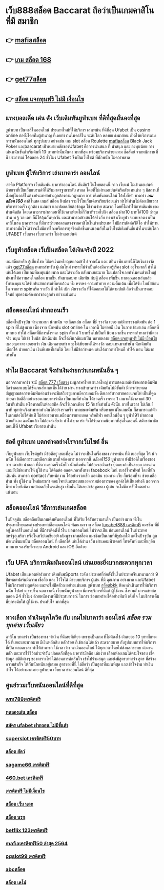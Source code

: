 # เว็บ888สล็อต  Baccarat  ถือว่าเป็นเกมคาสิโน ที่มี  สมาชิก 

## 👉 [mafiaสล็อต](https://www.ufaeat.com/register/)
## 👉 [เกม สล็อต 168](https://www.ufaeat.com/ufabet-master-login/)
## 👉 [get77สล็อต](https://www.ufaeat.com/credit-free-50/)
## 👉 [สล็อต แจกทุนฟรี ไม่มี เงื่อนไข](https://www.ufaeat.com/register/)

## แทงบอลเด็ด เด่น ดัง เว็บเดิมพันยูฟ่าเบท ที่ดีที่สุดมั่นคงที่สุด

 ยูฟ่าเบท  เป็นคาสิโนออนไลน์ ประเภทใหม่ที่ให้บริการ เล่นพนัน ที่ดีที่สุด Ufabet เป็น casino online   ก่อตั้งโดยทีมผู้ชำนาญ ที่เคยทำงานในคาสิโน ระดับโลก หลายแห่งมาก่อน เปิดให้บริการเกม การพนันออนไลน์ ทุกรูปแบบ อย่างเช่น เกม slot สล็อต Roulette [mafiaสล็อต](https://www.ufaeat.com/ufabet-master-login/) Black Jack  Poker และฺbarcarat  เป้าหมายหลักของUfabet  คือการนำเสนอ ที่ น่าสนุก และ ลงทุนน้อย  การเล่นพนันขั้นต่ำเริ่มต้นที่ 10 บาทเท่านั้นมั่นคง มากที่สุด พร้อมบริการด้วยความ ซื่อสัตย์  จากพนักงานที่มี ประการณ์ ได้ตลอด 24 ชั่วโมง Ufabet  จึงเป็นเว็บไซต์ ที่นักพนัก  ไม่ควรพลาด

##  ยูฟ่าเบท  ผู้ให้บริการ เล่นบาคาร่า ออนไลน์

เราคือ Platform เว็บเดิมพัน บาคาร่าออนไลน์ อันดับ1 ในไทยตอนนี้ จาก เว็บแม่  ไม่ผ่านเอเย่นต์ ด้วยเราที่เป็นเว็บแบรนด์ที่ได้รับมาตรฐานระดับ สากล โดยที่ไม่ผ่านเอเย่นต์หรือตัวแทนต่าง ๆ มีสถานที่ตั้งอยู่ในคาสิโนต่างประเทศอย่างถูกต้องตามกฏหมาย การ  เดิมพันออนไลน์ ได้ทั้งกีฬา บาคาร่า ***เกม สล็อต 168*** คาสิโนสด เกมส์ สล็อต ยิงปลา  รวมไว้ในเว็บเดียวเรียบร้อยแล้ว ทำให้ท่านไม่ต้องเสียเวลา บริการรวดเร็ว ถูกต้อง แม่นยำ และปลอดภัยต่อข้อมูล ใช้งานง่าย สะดวก โดยที่ไม่ทำให้การเดิมพันของท่านติดขัด โดยเฉพาะการฝากถอนที่ใช้เวลาเพียงไม่กี่วินาทีรวมไปถึง สล็อต ฝาก10 บาทได้100 ล่าสุด ผ่าน ท รู้ วอ เลท ก็มีให้ลุ้นกันทุกวัน และสามารถเข้าเล่นได้จริงกับ  ทางเข้าเว็บยูฟ่า  ระบบของเราเป็น คาสิโนสด บาคาร่าสด ที่มีการถ่ายทอดสดตรงจากคาสิโนในต่างประเทศ ไม่มีการตัดต่อวีดีโอ ทำให้ท่านสามารถมั่นใจได้ว่าจะไม่มีการโกงหรือการทุจริตเกิดขึ้นแน่นอนกับในเว็บไซต์เดิมพันชั้นนำในระดับโลก UFABET เว็บตรง เว็บบาคาร่า ไม่ผ่านเอเย่นต์


## เว็บยูฟ่าสล็อต  เว็บปั่นสล็อต ได้เงินจริงปี 2022

 เกมสล็อตหรือ ตู้เสี่ยงโชค ใช้แค่เงินเหรียญหยอดเข้าไป จากนั้น แตะ   สปิน  เพียงเท่านี้ก็ได้เงินรางวัล แล้ว [get77สล็อต](https://www.ufaeat.com/register/) เหมาะสำหรับ ผู้เล่นใหม่  เพราะไม่จำเป็นต้องมีความรู้เรื่อง slot อะไรมากก็ ทำได้ เล่นได้เลย เป็นเกมที่ลงทุนน้อยมาก และได้รางวัล กลับมาเยอะมาก ไม่แปลกใจเลยทำไมคนส่วนใหญ่หันมาให้ความสนใจสล็อต มากขึ้น หันมาชอบมา เดิมพัน กับตู้ สล็อต เพิ่มขึ้น หากคุณลองเล่นแล้วรับรองคุณจะได้รับประสบการณ์ที่ครบถ้วน ทั้ง หรรษา ความท้าทาย ความตื่นเต้น เมื่อได้รับ โบนัสก้อนโต จากการ  spinหรือ รางวัล  ก็ ทำได้  เบิก เงินรางวัล ที่ได้ออกมาใช้ได้ตามปกติ ถือว่าเป็นการตอบโจทย์ ทุกความต้องการของลูกค้า อย่างแน่นอน 


## สล็อตออนไลน์  ฝากถอนเร็ว 

 สล็อตในปัจจุบัน   จำนวนมาก นักพนัน จะเลือกเล่น สล็อต ที่มี รางวัล เยอะ แต่มีการวางเดิมพัน ต่อ 1  spin ที่ไม่สูงมาก เนื่องจาก นักพนัน  slot online ใน เวลานี้ ไม่ค่อยมี เงิน  ในการเข้ามาเล่น สล็อตที่มากพอ ทำให้ สล็อตที่มีการตั้งราคา  spin ตั้งแต่ 1 บาทขึ้นไปเป็นที่ นิยม มากขึ้น เพราะถ้าหากว่ามีดวงจริง หมุน ไปเข้า โบนัส นักเดิมพัน ก็จะได้เงินกลับมาเป็น หลายหลาย [สล็อต แจกทุนฟรี ไม่มี เงื่อนไข](https://www.ufaeat.com/) เผลอๆอาจจะ เยอะกว่า  เงิน เดิมหลายเท่า และไม่เพียงแต่ได้รางวัล ตอบแทนมาเท่านั้น นักเดิมพัน  เลือกได้  นำออกเงิน เงินพิเศษที่เล่นได้ โดย ไม่มีข้อกำหนด  เล่นได้มากเท่าไหนก็ ทำได้ ถอน ได้มากเท่านั้น


## ทำไม  Baccarat  จึงทำเงินง่ายกว่าเกมพนันอื่น ๆ 

นอกจากบาคาร่า จะมี [สล็อต 777 เว็บตรง](https://www.ufaeat.com/)  เมนูภาษาไทย  ขนาดใหญ่ การแสดงผลลัพธ์ของการเดิมพันถือว่าออกแบบได้ชัดเจนสังเกตเห็นได้ง่าย ผ่าน ทางเข้าบาคาร่า เดิมพันไม่มีขั้นต่ำ  มีการถ่ายทอดสัญญาณสดการเดิมพันค่อนข้างจะมีเสถียรสูงภาพมีความคมชัด ดีลเลอร์สาวสวยคอยแจกไพ่ เป็นที่ดูดสายตา ข้อดีอีกอย่างของเกมบาคาร่าคือ เป็นเกมที่ทำเงิน  ได้รวดเร็ว เพราะ 1 เกมจะใช้เวลาแต่ 30 วินาทีเท่านั้น หรือหากเป็นห้องสปีด ก็จะใช้เวลาเพียง 15  วินาที่เท่านั้น ดังนั้น  ภายในเวลา ไม่เกิน 1 นาที ทุกท่านจึงสามารถทำเงินได้อย่างรวดเร็ว หากชนะเดิมพัน หรือหากแพ้ในเกมนั้น ก็สามารถแก้ตัวในเกมต่อไปได้ทันที ไม่ต้องรอนานเหมือนการแทงบอล หรือกีฬา ออนไลน์อื่น ๆ ยูฟ่า191 ฝากถอนด้วยตัวเอง ฉะนั้นแล้ว ไม่ต้องสงสัยว่า ทำไม่ บาคาร่า จึงได้รับความนิยมากที่สุดในตอนนี้ สมัครสมาชิกตอนนี้ที่ Ufabet  เว็บตรงเท่านั้น


## ข้อดี ยูฟ่าเบท แตกต่างอย่างไรจากเว็บไซต์ อื่น

 เว็บยูฟ่าเบท เว็บไซต์ยูฟ่า มีข้อดีอยู่ เยอะที่สุด ไม่ว่าจะเป็นในเรื่องของ การพนัน ที่มี  เยอะที่สุด ให้ นักพนัน ได้เลือกสรรและเลือกเล่นตามใจต้องการ นอกจากนี้ *สล็อต1150*  ยูฟ่าเบท ยังมีข้อดีในเรื่องของการ เอาเข้า  นำออก ที่มีความรวดเร็วฉับไว นักเดิมพัน ไม่ต้องรอเงินเข้า บุ๊คแบงก์ เป็นระยะเวลานาน แถมยังมีช่องทางให้ ผู้ใช้งาน  ได้ติดต่อ  ตลอดเวลาทั้งทาง facebook ไลน์ เบอร์โทรศัพท์ โดยที่นักเดิมพัน สามารถ contact  กับพนักงาน ได้อย่างรวดเร็ว  แอดมิน ของทาง เว็บ ก็พร้อมที่จะ ช่วยเหลือ ท่าน ทั้ง ผู้ใช้งาน  ใหม่และเก่า ตอบโจทย์และตอบสนองความต้องการของ ลูกค้าได้เป็นอย่างดี นอกจากนี้ทางเว็บยังมีความปลอดภัยในระดับสูง  เชื่อมั่น ได้เลยว่าข้อมูลของ ผู้เล่น จะไม่มีการรั่วไหลอย่างแน่นอน


## สล็อตออนไลน์ วิธีการเล่นเกมสล็อต

ในปัจจุบัน  สล็อตถือเป็นเกมเดิมพันออนไลน์  ที่ได้รับ  ได้รับความสนใจ เป็นอย่างมาก ทั้งในประเทศไทยและต่างประเทศสล็อตออนไลน์ พัฒนามาจาก สล็อต [lucabet888 เครดิตฟรี](https://www.ufaeat.com/regis-ufabet-master-free/)  แมชชีน ที่มีอยู่ในคาสิโนออนไลน์   ที่มีการติดตั้งไว้ใน บ่อนออนไลน์ ไม่ว่าจะเป็น บ่อนออนไลน์ ในประเทศสหรัฐอเมริกา หรือในทวีปเอเชียอย่างกัมพูชา  เกมสล็อต แมชชีนเป็นเกมที่มีรูปผลไม้ แต่ในปัจจุบัน  ถูกพัฒนาขึ้นมาเป็น สล็อตออนไลน์  ที่ เลือกได้ เล่นได้ผ่าน  เว็บ ผ่านคอมพิวเตอร์ โทรศัพท์  และอื่นๆอีก มากมาย  รองรับทั้งระบบ Android และ iOS อีกด้วย

## เว็บ UFA บริการเดิมพันออนไลน์  เล่นเยอะยิ่งบวกสะดวกทุกเวลา

Ufabet เป็นแพลตฟอร์มการ เดิมพันeSports ระดับ ประเทศที่ก่อตั้งขึ้นในประเทศจีนมานานกว่า 9 ปีแพลตฟอร์มมีความ เชื่อถือ และ ไว้ใจได้ มีระบบบริการ ผู้เล่น ที่มี คุณภาพ อย่างมาก และUfabet ให้บริการอย่างถูกต้อง และจะไม่ปิดตัวลงอย่างแน่นอน ยูฟ่าเบท [สล็อตbkk](https://www.ufaeat.com/ทางเข้ายูฟ่าเบท-ufabet/) ยังคงดำเนินการให้บริการพนัน ไปอย่าง ราบรื่น นอกจากนี้ เว็บพนันยูฟ่าเบท  มีการบริการที่ดีแก่ ผู้ใช้งาน ซึ่งรวมถึงการแชทสดตลอด 24 ชั่วโมง ด้วยพนักงานที่มีประสบการณ์ ในการ ข้อบกพร่องได้อย่างทันที  เต็มใจ ในบริการเต็มที่ทุกระดับให้ ผู้ใช้งาน ประทับใจ มากที่สุด 

## ทางเลือก ทำเงินยุคโควิด กับ  เกมไพ่บาคาร่า ออนไลน์ *สล็อต รวม ทุกค่าย เว็บเดียว* 

คาสิโน บาคาร่า เป็นช่องทาง ทำเงิน  ที่ดีเลยทีเดียว เพราะเป็นเกม ที่ไม่ต้องใช้ เงินเยอะ 10 บาทก็แทงได้ ที่เยอะแยะมากมาย มีเงินหลักสิบ หลักร้อย ก็เข้าเล่นได้เเล้ว สะดวกสบาย กับรูปแบบการให้บริการ ที่เปิด  ตลอดเวลา ทำให้สามารถ ใช้เวลาว่าง  หาเงินออนไลน์ ได้ทุกเวลาโดยไม่ส่งผลกระทบ ต่องานหลัก และการใช้ชีวิตประจำวัน  ปลอดภัยที่สุด  บาคาร่ามือถือ เล่นง่าย เลือกห้องเกมได้ตามใจชอบ เช็คข้อมูล สถิติต่างๆ ของตารางไพ่ ได้ก่อนการตัดสินใจ เข้าไปร่วมสนุก และยังมีสูตรบาคาร่า  สูตร   ที่สร้างความสำเร็จ ให้กับนักพนันอยู่เสมอ สูตรของที่นี่ ได้ชื่อว่า เป็นสูตรที่แม่นที่สุด และเข้าใจง่าน ทำเงินกำไร ได้อย่างมากมาย  ยูฟ่าเบท  เว็บบาคาร่าออนไลน์ ดีที่สุด

## ศูนย์รวมเว็บพนันออนไลน์ที่ดีที่สุด

### [wm789เครดิตฟรี](https://atom.io/themes/ทางเข้า%20ufabet%20ใหม่ล่าสุด%20สล็อต%20โปร%20วัน%20เกิด%20008%20สล็อต%20สมัครฟรี%20ฟรีเครดิต%20100%)
### [ทดลองเล่น สล็อต](https://atom.io/themes/ทางเข้า%20ufabet%20ใหม่ล่าสุด%20สมัคร%20สล็อต%20pg%20เว็บตรง%20008%20สล็อต%20สมัครฟรี%20ฟรีเครดิต%20100%)
### [สมัคร ufabet ฝากถอน ไม่มีขั้นต่ํา](https://atom.io/themes/ทางเข้า%20ufabet%20ใหม่ล่าสุด%20สล็อต%20777%20เว็บตรง%20008%20สล็อต%20สมัครฟรี%20ฟรีเครดิต%20100%)
### [superslot เครดิตฟรี50บาท](https://atom.io/themes/ทางเข้า%20ufabet%20ใหม่ล่าสุด%20สล็อตking%20008%20สล็อต%20สมัครฟรี%20ฟรีเครดิต%20100%)
### [สล็อต สัตว์](https://atom.io/themes/ทางเข้า%20ufabet%20ใหม่ล่าสุด%20ซุปเปอร์%20สล็อต%20ทางเข้า%20008%20สล็อต%20สมัครฟรี%20ฟรีเครดิต%20100%)
### [sagame66 เครดิตฟรี](https://atom.io/themes/ทางเข้า%20ufabet%20ใหม่ล่าสุด%20เครดิตฟรี50ไม่ต้องฝากไม่ต้องแชร์%20กดรับเอง%20008%20สล็อต%20สมัครฟรี%20ฟรีเครดิต%20100%)
### [460.bet เครดิตฟรี](https://atom.io/themes/ทางเข้า%20ufabet%20ใหม่ล่าสุด%20เครดิตฟรี2022ล่าสุด%20008%20สล็อต%20สมัครฟรี%20ฟรีเครดิต%20100%)
### [เครดิตฟรี ไม่มีเงื่อนไข](https://atom.io/themes/ทางเข้า%20ufabet%20ใหม่ล่าสุด%20สล็อต%20xo%20เครดิตฟรี%2050%20บาท%20008%20สล็อต%20สมัครฟรี%20ฟรีเครดิต%20100%)
### [สล็อต เว็บ นอก](https://atom.io/themes/ทางเข้า%20ufabet%20ใหม่ล่าสุด%20สล็อต%20การ์ตูน%20008%20สล็อต%20สมัครฟรี%20ฟรีเครดิต%20100%)
### [สล็อต นรก](https://atom.io/themes/ทางเข้า%20ufabet%20ใหม่ล่าสุด%20เครดิตฟรี200%20008%20สล็อต%20สมัครฟรี%20ฟรีเครดิต%20100%)
### [betflix 123เครดิตฟรี](https://atom.io/themes/ทางเข้า%20ufabet%20ใหม่ล่าสุด%20วิธี%20สมัคร%20ufabet%20008%20สล็อต%20สมัครฟรี%20ฟรีเครดิต%20100%)
### [mafiaเครดิตฟรี50 ล่าสุด 2564](https://atom.io/themes/ทางเข้า%20ufabet%20ใหม่ล่าสุด%20megameเครดิตฟรี%20008%20สล็อต%20สมัครฟรี%20ฟรีเครดิต%20100%)
### [pgslot99 เครดิตฟรี](https://atom.io/themes/ทางเข้า%20ufabet%20ใหม่ล่าสุด%20สล็อตpgแตก%20008%20สล็อต%20สมัครฟรี%20ฟรีเครดิต%20100%)
### [abcสล็อต](https://atom.io/themes/ทางเข้า%20ufabet%20ใหม่ล่าสุด%20สล็อต%20เติมเงินผ่าน%20เบอร์%20โทรศัพท์%20008%20สล็อต%20สมัครฟรี%20ฟรีเครดิต%20100%)
### [สล็อต เดโม่](https://atom.io/themes/ทางเข้า%20ufabet%20ใหม่ล่าสุด%20สล็อต689%20008%20สล็อต%20สมัครฟรี%20ฟรีเครดิต%20100%)
